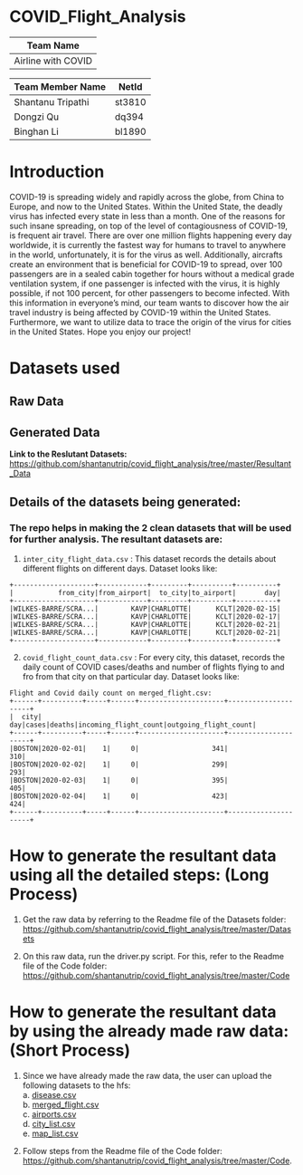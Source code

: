 # COVID_Flight_Analysis

|     Team Name    |
|------------------|
|Airline with COVID|

| Team Member Name | NetId|
|------------------|------|
| Shantanu Tripathi|st3810|
|         Dongzi Qu| dq394|
|        Binghan Li|bl1890|

# Introduction
COVID-19 is spreading widely and rapidly across the globe, from China to Europe, and now to the United States. Within the United State, the deadly virus has infected every state in less than a month. One of the reasons for such insane spreading, on top of the level of contagiousness of COVID-19, is frequent air travel. There are over one million flights happening every day worldwide, it is currently the fastest way for humans to travel to anywhere in the world, unfortunately, it is for the virus as well. Additionally, aircrafts create an environment that is beneficial for COVID-19 to spread, over 100 passengers are in a sealed cabin together for hours without a medical grade ventilation system, if one passenger is infected with the virus, it is highly possible, if not 100 percent, for other passengers to become infected. With this information in everyone’s mind, our team wants to discover how the air travel industry is being affected by COVID-19 within the United States. Furthermore, we want to utilize data to trace the origin of the virus for cities in the United States. Hope you enjoy our project!

# Datasets used

## Raw Data

## Generated Data

**Link to the Reslutant Datasets:** https://github.com/shantanutrip/covid_flight_analysis/tree/master/Resultant_Data

## Details of the datasets being generated: ##

### The repo helps in making the 2 clean datasets that will be used for further analysis. The resultant datasets are: ###

1. `inter_city_flight_data.csv` : This dataset records the details about different flights on different days. 
Dataset looks like:
```
+--------------------+------------+---------+----------+----------+             
|           from_city|from_airport|  to_city|to_airport|       day|
+--------------------+------------+---------+----------+----------+
|WILKES-BARRE/SCRA...|        KAVP|CHARLOTTE|      KCLT|2020-02-15|
|WILKES-BARRE/SCRA...|        KAVP|CHARLOTTE|      KCLT|2020-02-17|
|WILKES-BARRE/SCRA...|        KAVP|CHARLOTTE|      KCLT|2020-02-21|
|WILKES-BARRE/SCRA...|        KAVP|CHARLOTTE|      KCLT|2020-02-21|
+--------------------+------------+---------+----------+----------+
```

2. `covid_flight_count_data.csv` : For every city, this dataset, records the daily count of COVID cases/deaths and number of flights flying to and fro from that city on that particular day. 
Dataset looks like:

```
Flight and Covid daily count on merged_flight.csv:
+------+----------+-----+------+---------------------+---------------------+    
|  city|       day|cases|deaths|incoming_flight_count|outgoing_flight_count|
+------+----------+-----+------+---------------------+---------------------+
|BOSTON|2020-02-01|    1|     0|                  341|                  310|
|BOSTON|2020-02-02|    1|     0|                  299|                  293|
|BOSTON|2020-02-03|    1|     0|                  395|                  405|
|BOSTON|2020-02-04|    1|     0|                  423|                  424|
+------+----------+-----+------+---------------------+---------------------+
```
# How to generate the resultant data using all the detailed steps: (Long Process) #

1. Get the raw data by referring to the Readme file of the Datasets folder: https://github.com/shantanutrip/covid_flight_analysis/tree/master/Datasets

2. On this raw data, run the driver.py script. For this, refer to the Readme file of the Code folder: https://github.com/shantanutrip/covid_flight_analysis/tree/master/Code

# How to generate the resultant data by using the already made raw data: (Short Process) #

1. Since we have already made the raw data, the user can upload the following datasets to the hfs: <br>
  a. [disease.csv](https://github.com/shantanutrip/covid_flight_analysis/blob/master/Datasets/disease.csv) <br>
  b. [merged_flight.csv](https://drive.google.com/file/d/1NU0pVbESGXNOVja2vs4yxGaWe9khz728/view?usp=sharing) <br>
  c. [airports.csv](https://github.com/shantanutrip/covid_flight_analysis/blob/master/Datasets/airports.csv) <br>
  d. [city_list.csv](https://github.com/shantanutrip/covid_flight_analysis/blob/master/Datasets/city_list.csv) <br>
  e. [map_list.csv](https://github.com/shantanutrip/covid_flight_analysis/blob/master/Datasets/map_list.csv) <br>

2. Follow steps from the Readme file of the Code folder: https://github.com/shantanutrip/covid_flight_analysis/tree/master/Code.
